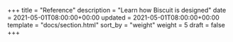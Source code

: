 +++
title = "Reference"
description = "Learn how Biscuit is designed"
date = 2021-05-01T08:00:00+00:00
updated = 2021-05-01T08:00:00+00:00
template = "docs/section.html"
sort_by = "weight"
weight = 5
draft = false
+++
